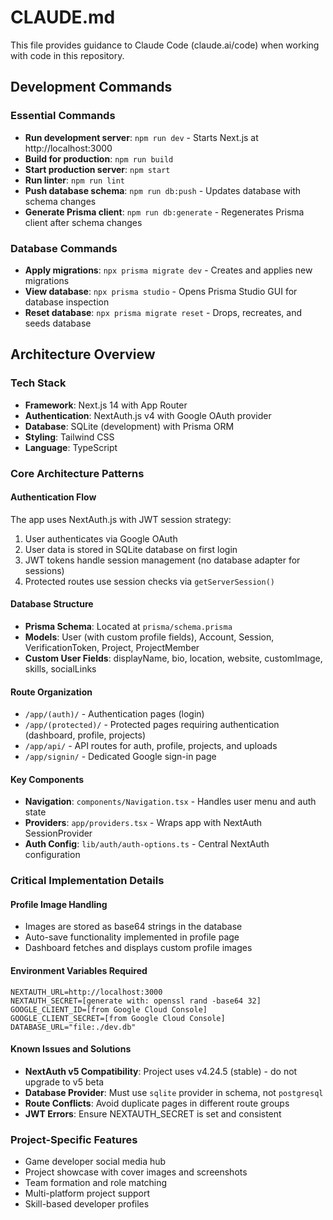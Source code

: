 # CLAUDE.md

This file provides guidance to Claude Code (claude.ai/code) when working with code in this repository.

## Development Commands

### Essential Commands
- **Run development server**: `npm run dev` - Starts Next.js at http://localhost:3000
- **Build for production**: `npm run build`
- **Start production server**: `npm start`
- **Run linter**: `npm run lint`
- **Push database schema**: `npm run db:push` - Updates database with schema changes
- **Generate Prisma client**: `npm run db:generate` - Regenerates Prisma client after schema changes

### Database Commands
- **Apply migrations**: `npx prisma migrate dev` - Creates and applies new migrations
- **View database**: `npx prisma studio` - Opens Prisma Studio GUI for database inspection
- **Reset database**: `npx prisma migrate reset` - Drops, recreates, and seeds database

## Architecture Overview

### Tech Stack
- **Framework**: Next.js 14 with App Router
- **Authentication**: NextAuth.js v4 with Google OAuth provider
- **Database**: SQLite (development) with Prisma ORM
- **Styling**: Tailwind CSS
- **Language**: TypeScript

### Core Architecture Patterns

#### Authentication Flow
The app uses NextAuth.js with JWT session strategy:
1. User authenticates via Google OAuth
2. User data is stored in SQLite database on first login
3. JWT tokens handle session management (no database adapter for sessions)
4. Protected routes use session checks via `getServerSession()`

#### Database Structure
- **Prisma Schema**: Located at `prisma/schema.prisma`
- **Models**: User (with custom profile fields), Account, Session, VerificationToken, Project, ProjectMember
- **Custom User Fields**: displayName, bio, location, website, customImage, skills, socialLinks

#### Route Organization
- `/app/(auth)/` - Authentication pages (login)
- `/app/(protected)/` - Protected pages requiring authentication (dashboard, profile, projects)
- `/app/api/` - API routes for auth, profile, projects, and uploads
- `/app/signin/` - Dedicated Google sign-in page

#### Key Components
- **Navigation**: `components/Navigation.tsx` - Handles user menu and auth state
- **Providers**: `app/providers.tsx` - Wraps app with NextAuth SessionProvider
- **Auth Config**: `lib/auth/auth-options.ts` - Central NextAuth configuration

### Critical Implementation Details

#### Profile Image Handling
- Images are stored as base64 strings in the database
- Auto-save functionality implemented in profile page
- Dashboard fetches and displays custom profile images

#### Environment Variables Required
```
NEXTAUTH_URL=http://localhost:3000
NEXTAUTH_SECRET=[generate with: openssl rand -base64 32]
GOOGLE_CLIENT_ID=[from Google Cloud Console]
GOOGLE_CLIENT_SECRET=[from Google Cloud Console]
DATABASE_URL="file:./dev.db"
```

#### Known Issues and Solutions
- **NextAuth v5 Compatibility**: Project uses v4.24.5 (stable) - do not upgrade to v5 beta
- **Database Provider**: Must use `sqlite` provider in schema, not `postgresql`
- **Route Conflicts**: Avoid duplicate pages in different route groups
- **JWT Errors**: Ensure NEXTAUTH_SECRET is set and consistent

### Project-Specific Features
- Game developer social media hub
- Project showcase with cover images and screenshots
- Team formation and role matching
- Multi-platform project support
- Skill-based developer profiles